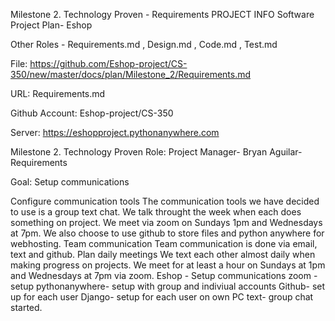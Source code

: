 Milestone 2. Technology Proven - Requirements
PROJECT INFO
Software Project Plan- Eshop

Other Roles - Requirements.md , Design.md , Code.md , Test.md

File: https://github.com/Eshop-project/CS-350/new/master/docs/plan/Milestone_2/Requirements.md

URL: Requirements.md

Github Account: Eshop-project/CS-350

Server: https://eshopproject.pythonanywhere.com

Milestone 2. Technology Proven
Role: Project Manager- Bryan Aguilar- Requirements

Goal: Setup communications

Configure communication tools
The communication tools we have decided to use is a group text chat.  We talk throught the week when each does something on project.  We meet via zoom on Sundays 1pm and Wednesdays at 7pm.
We also choose to use github to store files and python anywhere for webhosting.
Team communication
Team communication is done via email, text and github.
Plan daily meetings
We text each other almost daily when making progress on projects.  We meet for at least a hour on Sundays at 1pm and Wednesdays at 7pm via zoom.
Eshop - Setup communications
zoom - setup
pythonanywhere- setup with group and indiviual accounts
Github- set up for each user
Django- setup for each user on own PC
text- group chat started.
